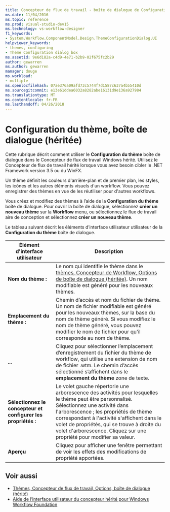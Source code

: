 ```yaml
---
title: Concepteur de flux de travail - boîte de dialogue de Configuration de thème (hérité)
ms.date: 11/04/2016
ms.topic: reference
ms.prod: visual-studio-dev15
ms.technology: vs-workflow-designer
f1_keywords:
- System.Workflow.ComponentModel.Design.ThemeConfigurationDialog.UI
helpviewer_keywords:
- themes, configuring
- Theme Configuration dialog box
ms.assetid: 9e6d182a-c4d9-4e71-b2b9-02f675fc2b29
author: gewarren
ms.author: gewarren
manager: douge
ms.workload:
- multiple
ms.openlocfilehash: 07ae376a09afd73c5744f7d1587c637a4b55410d
ms.sourcegitcommit: e13e61ddea6032a8282abe16131d9e136a927984
ms.translationtype: MT
ms.contentlocale: fr-FR
ms.lasthandoff: 04/26/2018
---
```

# <a name="theme-configuration-dialog-box-legacy"></a>Configuration du thème, boîte de dialogue (héritée)

Cette rubrique décrit comment utiliser le **Configuration du thème** boîte de dialogue dans le Concepteur de flux de travail Windows hérité. Utilisez le Concepteur de flux de travail hérité lorsque vous avez besoin cibler le .NET Framework version 3.5 ou du WinFX.

Un thème définit les couleurs d'arrière-plan et de premier plan, les styles, les icônes et les autres éléments visuels d'un workflow. Vous pouvez enregistrer des thèmes en vue de les réutiliser pour d'autres workflows.

Vous créez et modifiez des thèmes à l’aide de la **Configuration du thème** boîte de dialogue. Pour ouvrir la boîte de dialogue, sélectionnez **créer un nouveau thème** sur la **Workflow** menu, ou sélectionnez le flux de travail aire de conception et sélectionnez **créer un nouveau thème**.

Le tableau suivant décrit les éléments d’interface utilisateur utilisateur de la **Configuration du thème** boîte de dialogue.

|Élément d'interface utilisateur|Description|
|----------------|-----------------|
|**Nom du thème :**|Le nom qui identifie le thème dans le [thèmes, Concepteur de Workflow, Options de boîte de dialogue (héritée)](../workflow-designer/themes-workflow-designer-options-dialog-box-legacy.md). Un nom modifiable est généré pour les nouveaux thèmes.|
|**Emplacement du thème :**|Chemin d’accès et nom du fichier de thème. Un nom de fichier modifiable est généré pour les nouveaux thèmes, sur la base du nom de thème généré. Si vous modifiez le nom de thème généré, vous pouvez modifier le nom de fichier pour qu'il corresponde au nom de thème.|
|**...**|Cliquez pour sélectionner l’emplacement d’enregistrement du fichier du thème de workflow, qui utilise une extension de nom de fichier .wtm. Le chemin d’accès sélectionné s’affichent dans le **emplacement du thème** zone de texte.|
|**Sélectionnez le concepteur et configurer les propriétés :**|Le volet gauche répertorie une arborescence des activités pour lesquelles le thème peut être personnalisé. Sélectionnez une activité dans l'arborescence ; les propriétés de thème correspondant à l'activité s'affichent dans le volet de propriétés, qui se trouve à droite du volet d'arborescence. Cliquez sur une propriété pour modifier sa valeur.|
|**Aperçu**|Cliquez pour afficher une fenêtre permettant de voir les effets des modifications de propriété apportées.|

## <a name="see-also"></a>Voir aussi

- [Thèmes, Concepteur de flux de travail, Options, boîte de dialogue (hérité)](../workflow-designer/themes-workflow-designer-options-dialog-box-legacy.md)
- [Aide de l’interface utilisateur du concepteur hérité pour Windows Workflow Foundation](../workflow-designer/legacy-designer-for-windows-workflow-foundation-ui-help.md)